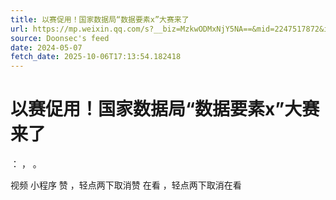 ```yaml
---
title: 以赛促用！国家数据局“数据要素x”大赛来了
url: https://mp.weixin.qq.com/s?__biz=MzkwODMxNjY5NA==&mid=2247517872&idx=1&sn=7c9b7930a89bf3f7894f1621aa373a66
source: Doonsec's feed
date: 2024-05-07
fetch_date: 2025-10-06T17:13:54.182418
---
```


# 以赛促用！国家数据局“数据要素x”大赛来了

：
，
。

视频
小程序
赞
，轻点两下取消赞
在看
，轻点两下取消在看